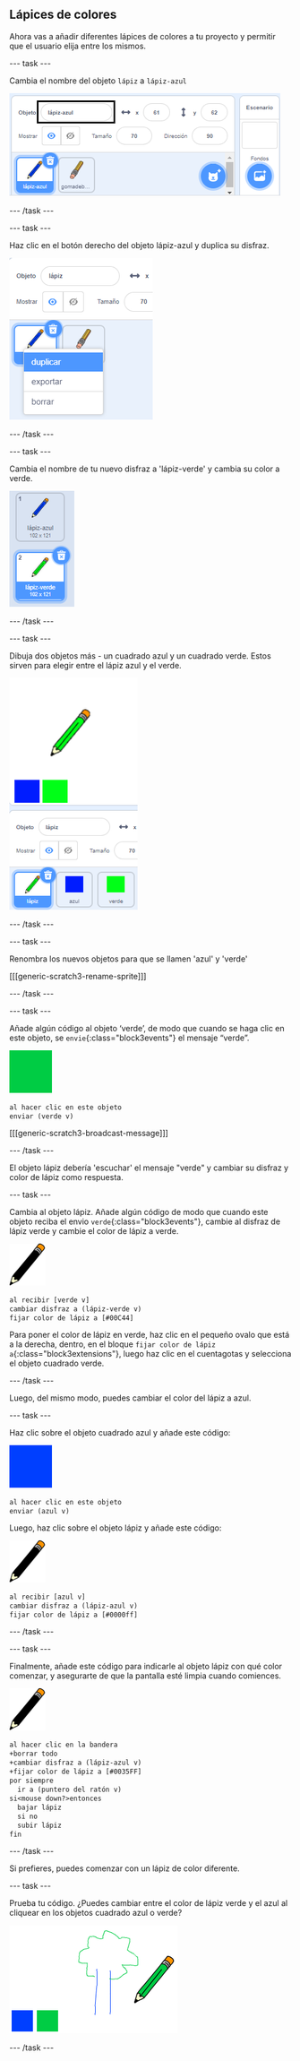 ## Lápices de colores

Ahora vas a añadir diferentes lápices de colores a tu proyecto y permitir que el usuario elija entre los mismos.

\--- task \---

Cambia el nombre del objeto `lápiz` a ` lápiz-azul `

![renombrar-lápiz](images/rename-pencil.png)

\--- /task \---

\--- task \---

Haz clic en el botón derecho del objeto lápiz-azul y duplica su disfraz.

![captura de pantalla](images/paint-blue-duplicate.png)

\--- /task \---

\--- task \---

Cambia el nombre de tu nuevo disfraz a 'lápiz-verde' y cambia su color a verde.

![captura de pantalla](images/paint-pencil-green.png)

\--- /task \---

\--- task \---

Dibuja dos objetos más - un cuadrado azul y un cuadrado verde. Estos sirven para elegir entre el lápiz azul y el verde.

![captura de pantalla](images/paint-selectors.png)

\--- /task \---

\--- task \---

Renombra los nuevos objetos para que se llamen 'azul' y 'verde'

[[[generic-scratch3-rename-sprite]]]

\--- /task \---

\--- task \---

Añade algún código al objeto ‘verde’, de modo que cuando se haga clic en este objeto, se `envie`{:class="block3events"} el mensaje “verde”.

![cuadrado verde](images/green_square.png)

```blocks3
al hacer clic en este objeto
enviar (verde v)
```

[[[generic-scratch3-broadcast-message]]]

\--- /task \---

El objeto lápiz debería 'escuchar' el mensaje "verde" y cambiar su disfraz y color de lápiz como respuesta.

\--- task \---

Cambia al objeto lápiz. Añade algún código de modo que cuando este objeto reciba el envio `verde`{:class="block3events"}, cambie al disfraz de lápiz verde y cambie el color de lápiz a verde.

![lápiz](images/pencil.png)

```blocks3
al recibir [verde v]
cambiar disfraz a (lápiz-verde v)
fijar color de lápiz a [#00C44]
```

Para poner el color de lápiz en verde, haz clic en el pequeño ovalo que está a la derecha, dentro, en el bloque `fijar color de lápiz a`{:class="block3extensions"}, luego haz clic en el cuentagotas y selecciona el objeto cuadrado verde.

\--- /task \---

Luego, del mismo modo, puedes cambiar el color del lápiz a azul.

\--- task \---

Haz clic sobre el objeto cuadrado azul y añade este código:

![cuadrado azul](images/blue_square.png)

```blocks3
al hacer clic en este objeto
enviar (azul v)
```

Luego, haz clic sobre el objeto lápiz y añade este código:

![lápiz](images/pencil.png)

```blocks3
al recibir [azul v]
cambiar disfraz a (lápiz-azul v)
fijar color de lápiz a [#0000ff]
```

\--- /task \---

\--- task \---

Finalmente, añade este código para indicarle al objeto lápiz con qué color comenzar, y asegurarte de que la pantalla esté limpia cuando comiences.

![lápiz](images/pencil.png)

```blocks3
al hacer clic en la bandera
+borrar todo
+cambiar disfraz a (lápiz-azul v)
+fijar color de lápiz a [#0035FF]
por siempre
  ir a (puntero del ratón v)
si<mouse down?>entonces
  bajar lápiz
  si no 
  subir lápiz
fin
```

\--- /task \---

Si prefieres, puedes comenzar con un lápiz de color diferente.

\--- task \---

Prueba tu código. ¿Puedes cambiar entre el color de lápiz verde y el azul al cliquear en los objetos cuadrado azul o verde?

![captura de pantalla](images/paint-pens-test.png)

\--- /task \---